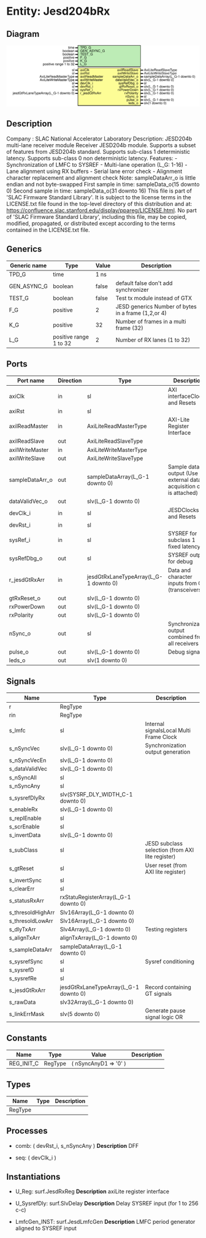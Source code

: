 # Entity: Jesd204bRx

## Diagram

![Diagram](Jesd204bRx.svg "Diagram")
## Description

Company    : SLAC National Accelerator Laboratory
Description: JESD204b multi-lane receiver module
             Receiver JESD204b module.
             Supports a subset of features from JESD204b standard.
             Supports sub-class 1 deterministic latency.
             Supports sub-class 0 non deterministic latency.
             Features:
             - Synchronization of LMFC to SYSREF
             - Multi-lane operation (L_G: 1-16)
             - Lane alignment using RX buffers
             - Serial lane error check
             - Alignment character replacement and alignment check
         Note: sampleDataArr_o is little endian and not byte-swapped
               First sample in time:  sampleData_o(15 downto 0)
               Second sample in time: sampleData_o(31 downto 16)
This file is part of 'SLAC Firmware Standard Library'.
It is subject to the license terms in the LICENSE.txt file found in the
top-level directory of this distribution and at:
   https://confluence.slac.stanford.edu/display/ppareg/LICENSE.html.
No part of 'SLAC Firmware Standard Library', including this file,
may be copied, modified, propagated, or distributed except according to
the terms contained in the LICENSE.txt file.
## Generics

| Generic name | Type                   | Value | Description                                          |
| ------------ | ---------------------- | ----- | ---------------------------------------------------- |
| TPD_G        | time                   | 1 ns  |                                                      |
| GEN_ASYNC_G  | boolean                | false | default false don't add synchronizer                 |
| TEST_G       | boolean                | false | Test tx module instead of GTX                        |
| F_G          | positive               | 2     | JESD generics Number of bytes in a frame (1,2,or 4)  |
| K_G          | positive               | 32    | Number of frames in a multi frame (32)               |
| L_G          | positive range 1 to 32 | 2     | Number of RX lanes (1 to 32)                         |
## Ports

| Port name       | Direction | Type                                  | Description                                                            |
| --------------- | --------- | ------------------------------------- | ---------------------------------------------------------------------- |
| axiClk          | in        | sl                                    | AXI interfaceClocks and Resets                                         |
| axiRst          | in        | sl                                    |                                                                        |
| axilReadMaster  | in        | AxiLiteReadMasterType                 | AXI-Lite Register Interface                                            |
| axilReadSlave   | out       | AxiLiteReadSlaveType                  |                                                                        |
| axilWriteMaster | in        | AxiLiteWriteMasterType                |                                                                        |
| axilWriteSlave  | out       | AxiLiteWriteSlaveType                 |                                                                        |
| sampleDataArr_o | out       | sampleDataArray(L_G-1 downto 0)       | Sample data output (Use if external data acquisition core is attached) |
| dataValidVec_o  | out       | slv(L_G-1 downto 0)                   |                                                                        |
| devClk_i        | in        | sl                                    | JESDClocks and Resets                                                  |
| devRst_i        | in        | sl                                    |                                                                        |
| sysRef_i        | in        | sl                                    | SYSREF for subclass 1 fixed latency                                    |
| sysRefDbg_o     | out       | sl                                    | SYSREF output for debug                                                |
| r_jesdGtRxArr   | in        | jesdGtRxLaneTypeArray(L_G-1 downto 0) | Data and character inputs from GT (transceivers)                       |
| gtRxReset_o     | out       | slv(L_G-1 downto 0)                   |                                                                        |
| rxPowerDown     | out       | slv(L_G-1 downto 0)                   |                                                                        |
| rxPolarity      | out       | slv(L_G-1 downto 0)                   |                                                                        |
| nSync_o         | out       | sl                                    | Synchronization output combined from all receivers                     |
| pulse_o         | out       | slv(L_G-1 downto 0)                   | Debug signals                                                          |
| leds_o          | out       | slv(1 downto 0)                       |                                                                        |
## Signals

| Name              | Type                                  | Description                                      |
| ----------------- | ------------------------------------- | ------------------------------------------------ |
| r                 | RegType                               |                                                  |
| rin               | RegType                               |                                                  |
| s_lmfc            | sl                                    | Internal signalsLocal Multi Frame Clock          |
| s_nSyncVec        | slv(L_G-1 downto 0)                   | Synchronization output generation                |
| s_nSyncVecEn      | slv(L_G-1 downto 0)                   |                                                  |
| s_dataValidVec    | slv(L_G-1 downto 0)                   |                                                  |
| s_nSyncAll        | sl                                    |                                                  |
| s_nSyncAny        | sl                                    |                                                  |
| s_sysrefDlyRx     | slv(SYSRF_DLY_WIDTH_C-1 downto 0)     |                                                  |
| s_enableRx        | slv(L_G-1 downto 0)                   |                                                  |
| s_replEnable      | sl                                    |                                                  |
| s_scrEnable       | sl                                    |                                                  |
| s_invertData      | slv(L_G-1 downto 0)                   |                                                  |
| s_subClass        | sl                                    | JESD subclass selection (from AXI lite register) |
| s_gtReset         | sl                                    | User reset (from AXI lite register)              |
| s_invertSync      | sl                                    |                                                  |
| s_clearErr        | sl                                    |                                                  |
| s_statusRxArr     | rxStatuRegisterArray(L_G-1 downto 0)  |                                                  |
| s_thresoldHighArr | Slv16Array(L_G-1 downto 0)            |                                                  |
| s_thresoldLowArr  | Slv16Array(L_G-1 downto 0)            |                                                  |
| s_dlyTxArr        | Slv4Array(L_G-1 downto 0)             | Testing registers                                |
| s_alignTxArr      | alignTxArray(L_G-1 downto 0)          |                                                  |
| s_sampleDataArr   | sampleDataArray(L_G-1 downto 0)       |                                                  |
| s_sysrefSync      | sl                                    | Sysref conditioning                              |
| s_sysrefD         | sl                                    |                                                  |
| s_sysrefRe        | sl                                    |                                                  |
| s_jesdGtRxArr     | jesdGtRxLaneTypeArray(L_G-1 downto 0) | Record containing GT signals                     |
| s_rawData         | slv32Array(L_G-1 downto 0)            |                                                  |
| s_linkErrMask     | slv(5 downto 0)                       | Generate pause signal logic OR                   |
## Constants

| Name       | Type    | Value                              | Description |
| ---------- | ------- | ---------------------------------- | ----------- |
| REG_INIT_C | RegType |  (       nSyncAnyD1 => '0'       ) |             |
## Types

| Name    | Type | Description |
| ------- | ---- | ----------- |
| RegType |      |             |
## Processes
- comb: ( devRst_i, s_nSyncAny )
**Description**
DFF

- seq: ( devClk_i )
## Instantiations

- U_Reg: surf.JesdRxReg
**Description**
axiLite register interface

- U_SysrefDly: surf.SlvDelay
**Description**
Delay SYSREF input (for 1 to 256 c-c)

- LmfcGen_INST: surf.JesdLmfcGen
**Description**
LMFC period generator aligned to SYSREF input

